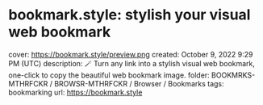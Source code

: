 # bookmark.style: stylish your visual web bookmark

cover: https://bookmark.style/preview.png
created: October 9, 2022 9:29 PM (UTC)
description: 🪄 Turn any link into a stylish visual web bookmark, one-click to copy the beautiful web bookmark image.
folder: BOOKMRKS-MTHRFCKR / BROWSR-MTHRFCKR / Browser / Bookmarks
tags: bookmarking
url: https://bookmark.style